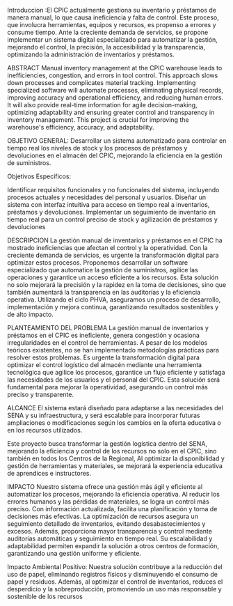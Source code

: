 
Introduccion :El CPIC actualmente gestiona su inventario y préstamos de manera manual, lo que causa ineficiencia y falta de control. Este proceso, que involucra herramientas, equipos y recursos, es propenso a errores y consume tiempo. Ante la creciente demanda de servicios, se propone implementar un sistema digital especializado para automatizar la gestión, mejorando el control, la precisión, la accesibilidad y la transparencia, optimizando la administración de inventarios y préstamos.

ABSTRACT Manual inventory management at the CPIC warehouse leads to inefficiencies, congestion, and errors in tool control. This approach slows down processes and complicates material tracking.
Implementing specialized software will automate processes, eliminating physical records, improving accuracy and operational efficiency, and reducing human errors. It will also provide real-time information for agile decision-making, optimizing adaptability and ensuring greater control and transparency in inventory management.
This project is crucial for improving the warehouse's efficiency, accuracy, and adaptability.

OBJETIVO GENERAL: Desarrollar un sistema automatizado para controlar en tiempo real los niveles de stock y los procesos de préstamos y devoluciones en el almacén del CPIC, mejorando la eficiencia en la gestión de suministros.

Objetivos Específicos:

Identificar requisitos funcionales y no funcionales del sistema, incluyendo procesos actuales y necesidades del personal y usuarios.
Diseñar un sistema con interfaz intuitiva para acceso en tiempo real a inventarios, préstamos y devoluciones.
Implementar un seguimiento de inventario en tiempo real para un control preciso de stock y agilización de préstamos y devoluciones

DESCRIPCION La gestión manual de inventarios y préstamos en el CPIC ha mostrado ineficiencias que afectan el control y la operatividad. Con la creciente demanda de servicios, es urgente la transformación digital para optimizar estos procesos. Proponemos desarrollar un software especializado que automatice la gestión de suministros, agilice las operaciones y garantice un acceso eficiente a los recursos. Esta solución no solo mejorará la precisión y la rapidez en la toma de decisiones, sino que también aumentará la transparencia en las auditorías y la eficiencia operativa. Utilizando el ciclo PHVA, aseguramos un proceso de desarrollo, implementación y mejora continua, garantizando resultados sostenibles y de alto impacto.

PLANTEAMIENTO DEL PROBLEMA La gestión manual de inventarios y préstamos en el CPIC es ineficiente, genera congestión y ocasiona irregularidades en el control de herramientas. A pesar de los modelos teóricos existentes, no se han implementado metodologías prácticas para resolver estos problemas. Es urgente la transformación digital para optimizar el control logístico del almacén mediante una herramienta tecnológica que agilice los procesos, garantice un flujo eficiente y satisfaga las necesidades de los usuarios y el personal del CPIC. Esta solución será fundamental para mejorar la operatividad, asegurando un control más preciso y transparente.

ALCANCE El sistema estará diseñado para adaptarse a las necesidades del SENA y su infraestructura, y será escalable para incorporar futuras ampliaciones o modificaciones según los cambios en la oferta educativa o en los recursos utilizados.

Este proyecto busca transformar la gestión logística dentro del SENA, mejorando la eficiencia y control de los recursos no solo en el CPIC, sino también en todos los Centros de la Regional, Al optimizar la disponibilidad y gestión  de herramientas y materiales, se mejorará la experiencia educativa de aprendices e instructores.

IMPACTO Nuestro sistema ofrece una gestión más ágil y eficiente al automatizar los procesos, mejorando la eficiencia operativa. Al reducir los errores humanos y las pérdidas de materiales, se logra un control más preciso. Con información actualizada, facilita una planificación y toma de decisiones más efectivas. La optimización de recursos asegura un seguimiento detallado de inventarios, evitando desabastecimientos y excesos. Además, proporciona mayor transparencia y control mediante auditorías automáticas y seguimiento en tiempo real. Su escalabilidad y adaptabilidad permiten expandir la solución a otros centros de formación, garantizando una gestión uniforme y eficiente.

Impacto Ambiental Positivo: Nuestra solución contribuye a la reducción del uso de papel, eliminando registros físicos y disminuyendo el consumo de papel y residuos. Además, al optimizar el control de inventarios, reduces el desperdicio y la sobreproducción, promoviendo un uso más responsable y sostenible de los recursos